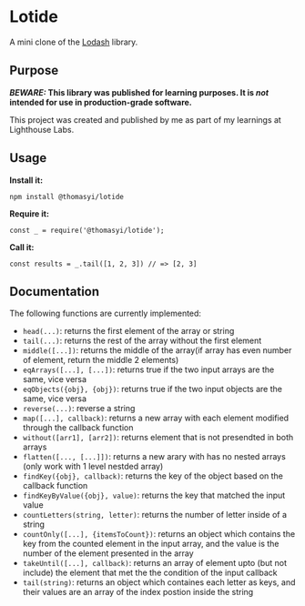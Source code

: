 # Lotide

A mini clone of the [Lodash](https://lodash.com) library.

## Purpose

**_BEWARE:_ This library was published for learning purposes. It is _not_ intended for use in production-grade software.**

This project was created and published by me as part of my learnings at Lighthouse Labs. 

## Usage

**Install it:**

`npm install @thomasyi/lotide`

**Require it:**

`const _ = require('@thomasyi/lotide');`

**Call it:**

`const results = _.tail([1, 2, 3]) // => [2, 3]`

## Documentation

The following functions are currently implemented:

* `head(...)`: returns the first element of the array or string
* `tail(...)`: returns the rest of the array without the first element
* `middle([...])`: returns the middle of the array(if array has even number of element, return the middle 2 elements)
* `eqArrays([...], [...])`: returns true if the two input arrays are the same, vice versa
* `eqObjects({obj}, {obj})`: returns true if the two input objects are the same, vice versa
* `reverse(...)`: reverse a string
* `map([...], callback)`: returns a new array with each element modified through the callback function
* `without([arr1], [arr2])`: returns element that is not presendted in both arrays
* `flatten([..., [...]])`: returns a new arary with has no nested arrays (only work with 1 level nestded array)
* `findKey({obj}, callback)`: returns the key of the object based on the callback function
* `findKeyByValue({obj}, value)`: returns the key that matched the input value
* `countLetters(string, letter)`: returns the number of letter inside of a string
* `countOnly([...], {itemsToCount})`: returns an object which contains the key from the counted element in the input array, and the value is the number of the element presented in the array
* `takeUntil([...], callback)`: returns an array of element upto (but not include) the element that met the the condition of the input callback
* `tail(string)`: returns an object which containes each letter as keys, and their values are an array of the index postion inside the string